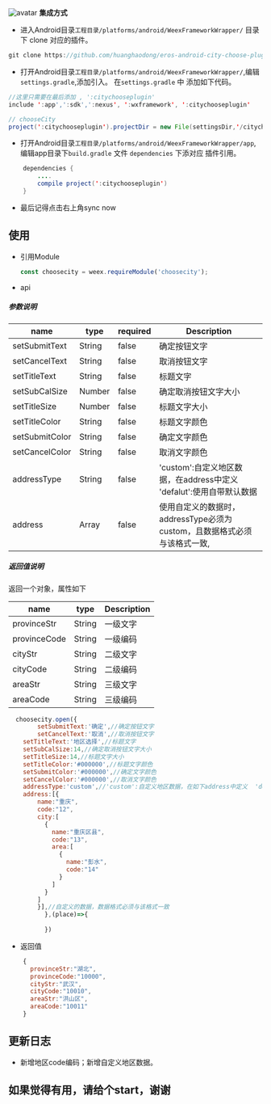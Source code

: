 
![avatar](http://thyrsi.com/t6/617/1543289275x2890191781.gif)
**集成方式**

* 进入Android目录`工程目录/platforms/android/WeexFrameworkWrapper/` 目录下 clone 对应的插件。

``` java
git clone https://github.com/huanghaodong/eros-android-city-choose-plugin.git "citychooseplugin"
```



* 打开Android目录`工程目录/platforms/android/WeexFrameworkWrapper/`,编辑`settings.gradle`,添加引入。
在`settings.gradle` 中 添加如下代码。

``` java
//这里只需要在最后添加 , ':citychooseplugin'
include ':app',':sdk',':nexus', ':wxframework', ':citychooseplugin'  

// chooseCity
project(':citychooseplugin').projectDir = new File(settingsDir,'/citychooseplugin')

```

* 打开Android目录`工程目录/platforms/android/WeexFrameworkWrapper/app`,编辑app目录下`build.gradle` 文件 `dependencies` 下添对应 插件引用。

``` java
	dependencies {
		....
		compile project(':citychooseplugin')
	}
```
* 最后记得点击右上角sync now




## 使用

* 引用Module

	```js
	const choosecity = weex.requireModule('choosecity');
	```
	
* api
##### 参数说明

| name | type | required | Description |
| ------ | ------ | ------ | ------ |
| setSubmitText | String | false | 确定按钮文字 |
| setCancelText | String | false | 取消按钮文字 |
| setTitleText | String | false | 标题文字 |
| setSubCalSize | Number | false | 确定取消按钮文字大小 |
| setTitleSize | Number | false | 标题文字大小 |
| setTitleColor | String | false | 标题文字颜色 |
| setSubmitColor | String | false | 确定文字颜色 |
| setCancelColor | String | false | 取消文字颜色 |
| addressType | String | false | 'custom':自定义地区数据，在address中定义  'defalut':使用自带默认数据 |
| address | Array | false | 使用自定义的数据时，addressType必须为custom，且数据格式必须与该格式一致, |

##### 返回值说明
返回一个对象，属性如下

| name | type | Description |
| ------ | ------ | ------ |
| provinceStr | String | 一级文字 |
| provinceCode | String | 一级编码 |
| cityStr | String | 二级文字 |
| cityCode | String | 二级编码 |
| areaStr | String | 三级文字 |
| areaCode | String | 三级编码 |


```js
  choosecity.open({
        setSubmitText:'确定',//确定按钮文字
        setCancelText:'取消',//取消按钮文字
	setTitleText:'地区选择',//标题文字
	setSubCalSize:14,//确定取消按钮文字大小
	setTitleSize:14,//标题文字大小
	setTitleColor:'#000000',//标题文字颜色
	setSubmitColor:'#000000',//确定文字颜色
	setCancelColor:'#000000',//取消文字颜色
	addressType:'custom',//'custom':自定义地区数据，在如下address中定义  'defalut':使用自带默认数据
	address:[{
	    name:"重庆",
	    code:"12",
	    city:[
	      {
	        name:"重庆区县",
	        code:"13",
	        area:[
	          {
	            name:"彭水",
	            code:"14"
	          }
	        ]
	      }
	    ]
	    }],//自定义的数据，数据格式必须与该格式一致
	      },(place)=>{
	              
	      })
```
 * 返回值
```js
    {
      provinceStr:"湖北",
      provinceCode:"10000",
      cityStr:"武汉",
      cityCode:"10010",
      areaStr:"洪山区",
      areaCode:"10011"
    }
```
## 更新日志
 -   新增地区code编码；新增自定义地区数据。
 
 ## 如果觉得有用，请给个start，谢谢
